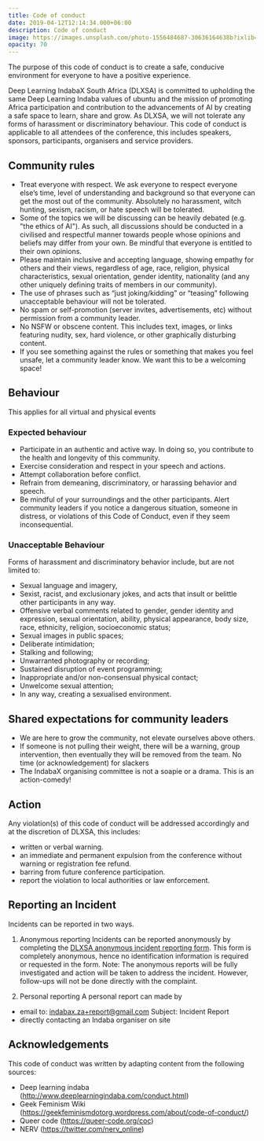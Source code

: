 ```yaml
---
title: Code of conduct
date: 2019-04-12T12:14:34.000+06:00
description: Code of conduct
image: https://images.unsplash.com/photo-1556484687-30636164638b?ixlib=rb-1.2.1&ixid=MnwxMjA3fDB8MHxwaG90by1wYWdlfHx8fGVufDB8fHx8&auto=format&fit=crop&w=1374&q=95
opacity: 70
---
```


The purpose of this code of conduct is to create a safe, conducive environment for everyone to have a positive experience.

Deep Learning IndabaX South Africa (DLXSA) is committed to upholding the same Deep Learning Indaba values of ubuntu and the mission of promoting Africa participation and contribution to the advancements of AI by creating a safe space to learn, share and grow. As DLXSA, we will not tolerate any forms of harassment or discriminatory behaviour. This code of conduct is applicable to all attendees of the conference, this includes speakers, sponsors, participants, organisers and service providers.

## Community rules
- Treat everyone with respect. We ask everyone to respect everyone else’s time, level of understanding and background so that everyone can get the most out of the community. Absolutely no harassment, witch hunting, sexism, racism, or hate speech will be tolerated.
- Some of the topics we will be discussing can be heavily debated (e.g. "the ethics of AI"). As such, all discussions should be conducted in a civilised and respectful manner towards people whose opinions and beliefs may differ from your own. Be mindful that everyone is entitled to their own opinions.
- Please maintain inclusive and accepting language, showing empathy for others and their views, regardless of age, race, religion, physical characteristics, sexual orientation, gender identity, nationality (and any other uniquely defining traits of members in our community).
- The use of phrases such as “just joking/kidding” or “teasing” following unacceptable behaviour will not be tolerated.
- No spam or self-promotion (server invites, advertisements, etc) without permission from a community leader.
- No NSFW or obscene content. This includes text, images, or links featuring nudity, sex, hard violence, or other graphically disturbing content.
- If you see something against the rules or something that makes you feel unsafe, let a community leader know. We want this to be a welcoming space!

## Behaviour
This applies for all virtual and physical events

### Expected behaviour
- Participate in an authentic and active way. In doing so, you contribute to the health and longevity of this community.
- Exercise consideration and respect in your speech and actions.
- Attempt collaboration before conflict.
- Refrain from demeaning, discriminatory, or harassing behavior and speech.
- Be mindful of your surroundings and the other participants. Alert community leaders if you notice a dangerous situation, someone in distress, or violations of this Code of Conduct, even if they seem inconsequential.

### Unacceptable Behaviour
Forms of harassment and discriminatory behavior include, but are not limited to:
- Sexual language and imagery,
- Sexist, racist, and exclusionary jokes, and acts that insult or belittle other participants in any way.
- Offensive verbal comments related to gender, gender identity and expression, sexual orientation, ability, physical appearance, body size, race, ethnicity, religion, socioeconomic status;
- Sexual images in public spaces;
- Deliberate intimidation;
- Stalking and following;
- Unwarranted photography or recording;
- Sustained disruption of event programming;
- Inappropriate and/or non-consensual physical contact;
- Unwelcome sexual attention;
- In any way, creating a sexualised environment.

## Shared expectations for community leaders
- We are here to grow the community, not elevate ourselves above others. 
- If someone is not pulling their weight, there will be a warning, group intervention, then eventually they will be removed from the team. No time (or acknowledgement) for slackers
- The IndabaX organising committee is not a soapie or a drama. This is an action-comedy!

## Action
Any violation(s) of this code of conduct will be addressed accordingly and at the discretion of DLXSA, this includes:
- written or verbal warning.
- an immediate and permanent expulsion from the conference without warning or registration fee refund.
- barring from future conference participation.
- report the violation to local authorities or law enforcement.

## Reporting  an Incident
Incidents can be reported in two ways.
 
1. Anonymous reporting
Incidents can be reported anonymously by completing the [DLXSA anonymous incident reporting form](https://docs.google.com/forms/d/e/1FAIpQLSdy660KDfreH6eGkvNaFJsdsmB1Dk9L5xYnUOP7zqPn-E1YkA/viewform?usp=sf_link). This form is completely anonymous,  hence no identification information is required or requested in the form.
Note: The anonymous reports will be fully investigated and action will be taken to address the incident. However, follow-ups will not be done directly with the complaint.

2. Personal reporting
A personal report can made by
- email to:
  indabax.za+report@gmail.com 
  Subject: Incident Report
- directly contacting an Indaba organiser on site

## Acknowledgements
This code of conduct was written by adapting content from the following sources:
- Deep learning indaba (http://www.deeplearningindaba.com/conduct.html)
- Geek Feminism Wiki (https://geekfeminismdotorg.wordpress.com/about/code-of-conduct/)
- Queer code (https://queer-code.org/coc)
- NERV (https://twitter.com/nerv_online)

